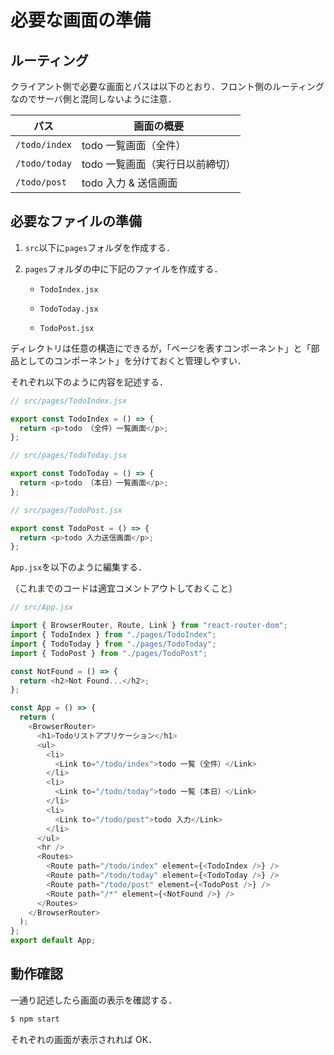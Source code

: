 # 必要な画面の準備

## ルーティング

クライアント側で必要な画面とパスは以下のとおり．フロント側のルーティングなのでサーバ側と混同しないように注意．

| パス          | 画面の概要                      |
| ------------- | ------------------------------- |
| `/todo/index` | todo 一覧画面（全件）           |
| `/todo/today` | todo 一覧画面（実行日以前締切） |
| `/todo/post`  | todo 入力 & 送信画面            |

## 必要なファイルの準備

1. `src`以下に`pages`フォルダを作成する．

2. `pages`フォルダの中に下記のファイルを作成する．

   - `TodoIndex.jsx`

   - `TodoToday.jsx`

   - `TodoPost.jsx`

ディレクトリは任意の構造にできるが，「ページを表すコンポーネント」と「部品としてのコンポーネント」を分けておくと管理しやすい．

それぞれ以下のように内容を記述する．

```js
// src/pages/TodoIndex.jsx

export const TodoIndex = () => {
  return <p>todo （全件）一覧画面</p>;
};
```

```js
// src/pages/TodoToday.jsx

export const TodoToday = () => {
  return <p>todo （本日）一覧画面</p>;
};
```

```js
// src/pages/TodoPost.jsx

export const TodoPost = () => {
  return <p>todo 入力送信画面</p>;
};
```

`App.jsx`を以下のように編集する．

（これまでのコードは適宜コメントアウトしておくこと）

```js
// src/App.jsx

import { BrowserRouter, Route, Link } from "react-router-dom";
import { TodoIndex } from "./pages/TodoIndex";
import { TodoToday } from "./pages/TodoToday";
import { TodoPost } from "./pages/TodoPost";

const NotFound = () => {
  return <h2>Not Found...</h2>;
};

const App = () => {
  return (
    <BrowserRouter>
      <h1>Todoリストアプリケーション</h1>
      <ul>
        <li>
          <Link to="/todo/index">todo 一覧（全件）</Link>
        </li>
        <li>
          <Link to="/todo/today">todo 一覧（本日）</Link>
        </li>
        <li>
          <Link to="/todo/post">todo 入力</Link>
        </li>
      </ul>
      <hr />
      <Routes>
        <Route path="/todo/index" element={<TodoIndex />} />
        <Route path="/todo/today" element={<TodoToday />} />
        <Route path="/todo/post" element={<TodoPost />} />
        <Route path="/*" element={<NotFound />} />
      </Routes>
    </BrowserRouter>
  );
};
export default App;
```

## 動作確認

一通り記述したら画面の表示を確認する．

```bash
$ npm start
```

それぞれの画面が表示されれば OK．
